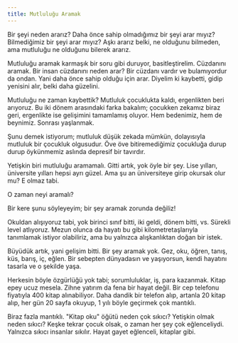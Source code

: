```yaml
---
title: Mutluluğu Aramak
---
```


Bir şeyi neden ararız? Daha önce sahip olmadığımız bir şeyi arar mıyız?
Bilmediğimiz bir şeyi arar mıyız? Aşkı ararız belki, ne olduğunu bilmeden, ama
mutluluğu ne olduğunu bilerek ararız.

Mutluluğu aramak karmaşık bir soru gibi duruyor, basitleştirelim. Cüzdanını
aramak. Bir insan cüzdanını neden arar? Bir cüzdanı vardır ve bulamıyordur da
ondan. Yani daha önce sahip olduğu için arar. Diyelim ki kaybetti, gidip
yenisini alır, belki daha güzelini.

Mutluluğu ne zaman kaybettik? Mutluluk çocuklukta kaldı, ergenlikten beri
arıyoruz. Bu iki dönem arasındaki farka bakalım; çocukken zekamız biraz geri,
ergenlikte ise gelişimini tamamlamış oluyor. Hem bedenimiz, hem de beynimiz.
Sonrası yaşlanmak.

Şunu demek istiyorum; mutluluk düşük zekada mümkün, dolayısıyla mutluluk bir
çocukluk olgusudur. Öve öve bitiremediğimiz çocukluğa durup durup öykünmemiz
aslında depresif bir tavırdır.

Yetişkin biri mutluluğu aramamalı. Gitti artık, yok öyle bir şey. Lise yılları,
üniversite yılları hepsi ayrı güzel. Ama şu an üniversiteye girip okursak olur
mu? E olmaz tabi.

O zaman neyi aramalı?

Bir kere şunu söyleyeyim; bir şey aramak zorunda değiliz!

Okuldan alışıyoruz tabi, yok birinci sınıf bitti, iki geldi, dönem bitti, vs.
Sürekli level atlıyoruz. Mezun olunca da hayatı bu gibi kilometretaşlarıyla
tanımlamak istiyor olabiliriz, ama bu yalnızca alışkanlıktan doğan bir istek.

Büyüdük artık, yani gelişim bitti. Bir şey aramak yok. Gez, oku, öğren, tanış,
küs, barış, iç, eğlen. Bir sebepten dünyadasın ve yaşıyorsun, kendi hayatını
tasarla ve o şekilde yaşa.

Herkesin böyle özgürlüğü yok tabi; sorumluluklar, iş, para kazanmak. Kitap epey
ucuz mesela. Zihne yatırım da fena bir hayat değil. Bir cep telefonu fiyatıyla
400 kitap alınabiliyor. Daha dandik bir telefon alıp, artanla 20 kitap alıp, her
gün 20 sayfa okuyup, 1 yılı böyle geçirmek çok mantıklı.

Biraz fazla mantıklı. "Kitap oku" öğütü neden çok sıkıcı? Yetişkin olmak neden
sıkıcı? Keşke tekrar çocuk olsak, o zaman her şey çok eğlenceliydi. Yalnızca
sıkıcı insanlar sıkılır. Hayat gayet eğlenceli, kitaplar gibi.
